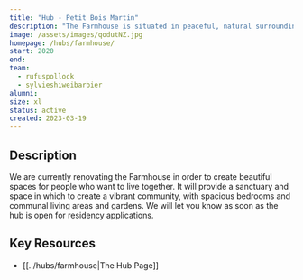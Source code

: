 ```yaml
---
title: "Hub - Petit Bois Martin"
description: "The Farmhouse is situated in peaceful, natural surroundings just 5 minutes drive from Plum Village Monastery and 20 minutes from the Dordogne River."
image: /assets/images/qodutNZ.jpg
homepage: /hubs/farmhouse/
start: 2020
end: 
team:
  - rufuspollock
  - sylvieshiweibarbier
alumni:
size: xl
status: active
created: 2023-03-19
---
```


## Description

We are currently renovating the Farmhouse in order to create beautiful spaces for people who want to live together. It will provide a sanctuary and space in which to create a vibrant community, with spacious bedrooms and communal living areas and gardens. We will let you know as soon as the hub is open for residency applications.

## Key Resources 

- [[../hubs/farmhouse|The Hub Page]]





